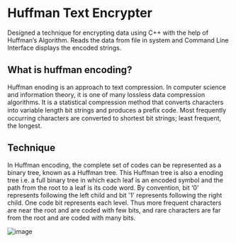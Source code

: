 # Huffman Text Encrypter
Designed a technique for encrypting data using C++ with the help of Huffman’s 
Algorithm. Reads the data from file in system and Command Line Interface displays the 
encoded strings.

## What is huffman encoding?
Huffman enoding is an approach to text compression. In computer science and information theory, it is
one of many lossless data compression algorithms. It is a
statistical compression method that converts characters into 
variable length bit strings and produces a preﬁx code.
Most frequently occurring characters are converted to shortest bit
strings; least frequent, the longest.

## Technique
In Huffman encoding, the complete set of codes can be represented as a
binary tree, known as a Huffman tree. This Huffman tree is also a
enoding tree i.e. a full binary tree in which each leaf is an encoded symbol
and the path from the root to a leaf is its code word. By convention, bit ‘0'
represents following the left child and bit '1' represents following the
right child. One code bit represents each level. Thus more frequent
characters are near the root and are coded with few bits, and rare characters are far from the root and are coded with many bits.

![image](https://user-images.githubusercontent.com/79049411/153706063-7265e333-2de3-4ad1-893b-1f6708c8a02e.png)
